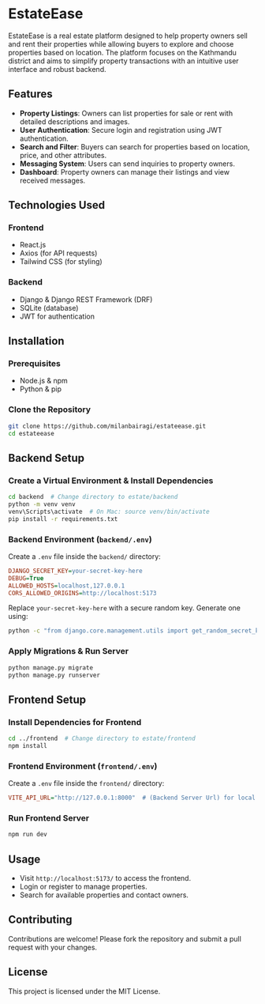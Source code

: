 # EstateEase

EstateEase is a real estate platform designed to help property owners sell and rent their properties while allowing buyers to explore and choose properties based on location. The platform focuses on the Kathmandu district and aims to simplify property transactions with an intuitive user interface and robust backend.

## Features

- **Property Listings**: Owners can list properties for sale or rent with detailed descriptions and images.
- **User Authentication**: Secure login and registration using JWT authentication.
- **Search and Filter**: Buyers can search for properties based on location, price, and other attributes.
- **Messaging System**: Users can send inquiries to property owners.
- **Dashboard**: Property owners can manage their listings and view received messages.

## Technologies Used

### Frontend
- React.js
- Axios (for API requests)
- Tailwind CSS (for styling)

### Backend
- Django & Django REST Framework (DRF)
- SQLite (database)
- JWT for authentication

## Installation

### Prerequisites
- Node.js & npm
- Python & pip

### Clone the Repository
```bash
git clone https://github.com/milanbairagi/estateease.git
cd estateease
```

## Backend Setup
### Create a Virtual Environment & Install Dependencies
```sh
cd backend  # Change directory to estate/backend
python -m venv venv
venv\Scripts\activate  # On Mac: source venv/bin/activate
pip install -r requirements.txt
```

### Backend Environment (`backend/.env`)
Create a `.env` file inside the `backend/` directory:
```ini
DJANGO_SECRET_KEY=your-secret-key-here
DEBUG=True
ALLOWED_HOSTS=localhost,127.0.0.1
CORS_ALLOWED_ORIGINS=http://localhost:5173
```
Replace `your-secret-key-here` with a secure random key. Generate one using:
```sh
python -c "from django.core.management.utils import get_random_secret_key; print(get_random_secret_key())"
```

### Apply Migrations & Run Server
```sh
python manage.py migrate
python manage.py runserver
```

## Frontend Setup
### Install Dependencies for Frontend
```sh
cd ../frontend  # Change directory to estate/frontend
npm install
```

### Frontend Environment (`frontend/.env`)
Create a `.env` file inside the `frontend/` directory:
```ini
VITE_API_URL="http://127.0.0.1:8000"  # (Backend Server Url) for local development
```

### Run Frontend Server
```sh
npm run dev
```

## Usage
- Visit `http://localhost:5173/` to access the frontend.
- Login or register to manage properties.
- Search for available properties and contact owners.

## Contributing
Contributions are welcome! Please fork the repository and submit a pull request with your changes.

## License
This project is licensed under the MIT License.

